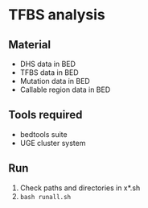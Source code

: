 # TFBS analysis

## Material

- DHS data in BED
- TFBS data in BED
- Mutation data in BED
- Callable region data in BED

## Tools required

- bedtools suite
- UGE cluster system

## Run

1. Check paths and directories in x*.sh
2. `bash runall.sh`
